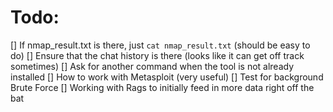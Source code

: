 # Todo:
[] If nmap_result.txt is there, just `cat nmap_result.txt` (should be easy to do)
[] Ensure that the chat history is there (looks like it can get off track sometimes)
[] Ask for another command when the tool is not already installed
[] How to work with Metasploit (very useful)
[] Test for background Brute Force
[] Working with Rags to initially feed in more data right off the bat